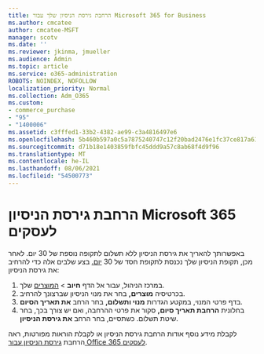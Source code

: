 ```yaml
---
title: הרחבת גירסת הניסיון שלך עבור Microsoft 365 for Business
ms.author: cmcatee
author: cmcatee-MSFT
manager: scotv
ms.date: ''
ms.reviewer: jkinma, jmueller
ms.audience: Admin
ms.topic: article
ms.service: o365-administration
ROBOTS: NOINDEX, NOFOLLOW
localization_priority: Normal
ms.collection: Adm_O365
ms.custom:
- commerce_purchase
- "95"
- "1400006"
ms.assetid: c3fffed1-33b2-4382-ae99-c3a4816497e6
ms.openlocfilehash: 5b460b597a0c5a7875240747c12f20bad2476e1fc37ce817a61e332cc404f9ac
ms.sourcegitcommit: d71b18e1403859fbfc45ddd9a57c8ab68f4d9f96
ms.translationtype: MT
ms.contentlocale: he-IL
ms.lasthandoff: 08/06/2021
ms.locfileid: "54500773"
---
```

# <a name="extend-your-trial-for-microsoft-365-for-business"></a>הרחבת גירסת הניסיון Microsoft 365 לעסקים

באפשרותך להאריך את גירסת הניסיון ללא תשלום לתקופה נוספת של 30 יום. לאחר מכן, תקופת הניסיון שלך נכנסת לתקופת חסד של 30 [יום.](/alchemyinsights/grace-period-for-microsoft-365-free-trial) בצע שלבים אלה כדי להרחיב את גירסת הניסיון:
  
1. במרכז הניהול, עבור אל הדף **חיוב** \> [המוצרים](https://go.microsoft.com/fwlink/p/?linkid=842054) שלך.
2. בכרטיסיה **מוצרים,** בחר את מנוי הניסיון שברצונך להרחיב.
3. בדף פרטי המנוי, במקטע הגדרות **מנוי ותשלום,** בחר הרחב **את תאריך הסיום**.
4. בחלונית **הרחבת תאריך סיום,** סקור את פרטי ההרחבה, ואם יש צורך בכך, בחר שיטת תשלום. כשתסיים, בחר הרחב **את גירסת הניסיון**.

לקבלת מידע נוסף אודות הרחבת גירסת הניסיון או לקבלת הוראות מפורטות, ראה הרחבת [גירסת הניסיון עבור Office 365 לעסקים](/microsoft-365/commerce/extend-your-trial).